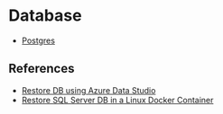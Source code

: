 # Database

- [Postgres](postgres.md)

## References

- [Restore DB using Azure Data Studio](https://www.quackit.com/sql_server/mac/how_to_restore_a_bak_file_using_azure_data_studio.cfm)
- [Restore SQL Server DB in a Linux Docker Container](https://learn.microsoft.com/en-us/sql/linux/tutorial-restore-backup-in-sql-server-container?view=sql-server-ver16&tabs=prod)
